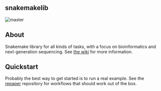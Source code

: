 ## snakemakelib ##

<img src="https://travis-ci.org/percyfal/snakemakelib.svg" alt="master" />

## About ##

Snakemake library for all kinds of tasks, with a focus on
bioinformatics and next-generation sequencing. See
[the wiki](https://github.com/percyfal/snakemakelib/wiki) for more
information.

## Quickstart ##

Probably the best way to get started is to run a real example. See the
[repaper](<https://github.com/percyfal/repaper>) repository for
workflows that should work out of the box.
